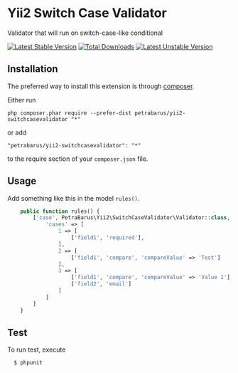 # Yii2 Switch Case Validator

Validator that will run on switch-case-like conditional

[![Latest Stable Version](https://poser.pugx.org/petrabarus/yii2-switchcasevalidator/v/stable.svg)](https://packagist.org/packages/petrabarus/yii2-switchcasevalidator)
[![Total Downloads](https://poser.pugx.org/petrabarus/yii2-switchcasevalidator/downloads.svg)](https://packagist.org/packages/petrabarus/yii2-switchcasevalidator)
[![Latest Unstable Version](https://poser.pugx.org/petrabarus/yii2-switchcasevalidator/v/unstable.svg)](https://packagist.org/packages/petrabarus/yii2-switchcasevalidator)


## Installation

The preferred way to install this extension is through [composer](http://getcomposer.org/download/).

Either run

```
php composer.phar require --prefer-dist petrabarus/yii2-switchcasevalidator "*"
```

or add

```
"petrabarus/yii2-switchcasevalidator": "*"
```

to the require section of your `composer.json` file.

## Usage

Add something like this in the model `rules()`.

```php
    public function rules() {
        ['case', PetraBarus\Yii2\SwitchCaseValidator\Validator::class,
            'cases' => [
                1 => [
                    ['field1', 'required'],
                ],
                2 => [
                    ['field1', 'compare', 'compareValue' => 'Test']
                ],
                3 => [
                    ['field1', 'compare', 'compareValue' => 'Value 1'],
                    ['field2', 'email']
                ]
            ]
        ]
    }
```

## Test

To run test, execute

```
  $ phpunit
```
